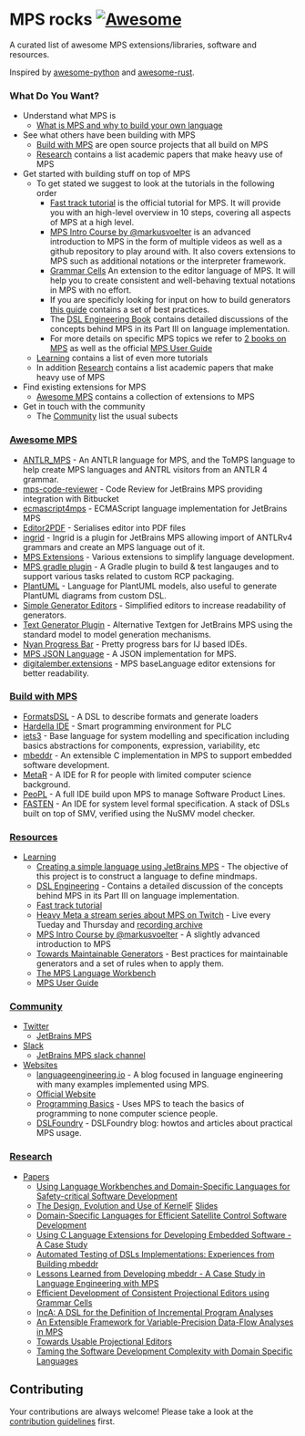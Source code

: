 # MPS rocks [![Awesome](https://cdn.rawgit.com/sindresorhus/awesome/d7305f38d29fed78fa85652e3a63e154dd8e8829/media/badge.svg)](https://github.com/sindresorhus/awesome)

A curated list of awesome MPS extensions/libraries, software and resources.

Inspired by [awesome-python](https://github.com/vinta/awesome-python/) and [awesome-rust](https://github.com/rust-unofficial/awesome-rust).

### What Do You Want?
  - Understand what MPS is
    - [What is MPS and why to build your own language](https://www.youtube.com/watch?v=9BvpBLzzprA)
  - See what others have been building with MPS
    - [Build with MPS](#build-with-mps) are open source projects that all build on MPS
    - [Research](#research) contains a list academic papers that make heavy use of MPS
  - Get started with building stuff on top of MPS
    - To get stated we suggest to look at the tutorials in the following order
      - [Fast track tutorial](https://confluence.jetbrains.com/display/MPSD20182/Fast+Track+to+MPS) is the official tutorial for MPS. It will provide you with an high-level overview in 10 steps, covering all aspects of MPS at a high level.
      - [MPS Intro Course by @markusvoelter](https://github.com/markusvoelter/mpsintrocourse) is an advanced introduction to MPS in the form of multiple videos as well as a github repository to play around with. It also covers extensions to MPS such as additional notations or the interpreter framework.
      - [Grammar Cells](http://mbeddr.com/files/gc-sle.pdf) An extension to the editor language of MPS. It will help you to create consistent and well-behaving textual notations in MPS with no effort.
      - If you are specificly looking for input on how to build generators [this guide](https://coolya.github.io/maintainable-generators/) contains a set of best practices.
      - The [DSL Engineering Book](http://dslbook.org/) contains detailed discussions of the concepts behind MPS in its Part III on language implementation.
      - For more details on specific MPS topics we refer to [2 books on MPS](http://campagnelab.org/publications/our-books/) as well as the official [MPS User Guide](https://confluence.jetbrains.com/display/MPSD20173/MPS+User%27s+Guide)
    - [Learning](#learing) contains a list of even more tutorials
    - In addition [Research](#research) contains a list academic papers that make heavy use of MPS
  - Find existing extensions for MPS
    - [Awesome MPS](#awesome-MPS) contains a collection of extensions to MPS
  - Get in touch with the community
    - The [Community](#community) list the usual subects



### [Awesome MPS](#awesome-MPS)
  - [ANTLR_MPS](https://github.com/CampagneLaboratory/ANTLR_MPS) - An ANTLR language for MPS, and the ToMPS language to help create MPS languages and ANTRL visitors from an ANTLR 4 grammar.
  - [mps-code-reviewer](https://github.com/Workday/mps-code-reviewer) - Code Review for JetBrains MPS providing integration with Bitbucket
  - [ecmascript4mps](https://github.com/mar9000/ecmascript4mps) - ECMAScript language implementation for JetBrains MPS
  - [Editor2PDF](https://github.com/CampagneLaboratory/Editor2PDF) - Serialises editor into PDF files
  - [ingrid](https://github.com/premun/ingrid) - Ingrid is a plugin for JetBrains MPS allowing import of ANTLRv4 grammars and create an MPS language out of it.
  - [MPS Extensions](https://github.com/JetBrains/MPS-extensions) - Various extensions to simplify language development.
  - [MPS gradle plugin](https://github.com/mbeddr/mps-gradle-plugin) - A Gradle plugin to build & test langauges and to support various tasks related to custom RCP packaging.
  - [PlantUML](https://github.com/vjramirez/PlantUML) - Language for PlantUML models, also useful to generate PlantUML diagrams from custom DSL.
  - [Simple Generator Editors](https://github.com/coolya/mps-generator-editors) - Simplified editors to increase readability of generators.
  - [Text Generator Plugin](https://github.com/DSLFoundry/mps-plaintextgen) - Alternative Textgen for JetBrains MPS using the standard model to model generation mechanisms.
  - [Nyan Progress Bar](https://plugins.jetbrains.com/plugin/8575-nyan-progress-bar) - Pretty progress bars for IJ based IDEs. 
  - [MPS JSON Language](https://github.com/nkoester/mps-json) - A JSON implementation for MPS. 
  - [digitalember.extensions](https://github.com/digital-ember/digitalember.extensions) - MPS baseLanguage editor extensions for better readability.


### [Build with MPS](#build-with-mps)
  - [FormatsDSL](https://github.com/ftomassetti/FormatsDSL) - A DSL to describe formats and generate loaders
  - [Hardella IDE](https://hardella.com/en/) - Smart programming environment for PLC 
  - [iets3](https://github.com/iets3/iets3.opensource) - Base language for system modelling and specification including basics abstractions for  components, expression, variability, etc
  - [mbeddr](https://github.com/mbeddr/mbeddr.core) - An extensible C implementation in MPS to support embedded software development.
  - [MetaR](https://github.com/CampagneLaboratory/MetaR) - A IDE for R for people with limited computer science background.
  - [PeoPL](https://github.com/benbehringer/peopl) - A full IDE build upon MPS to manage Software Product Lines.
  - [FASTEN](https://sites.google.com/site/fastenroot) - An IDE for system level formal specification. A stack of DSLs built on top of SMV, verified using the NuSMV model checker.
### [Resources](#resources)
  - [Learning](#learing)
      - [Creating a simple language using JetBrains MPS](https://dev.to/antoine/creating-a-simple-language-using-jetbrains-mps-c7d) - The objective of this project is to construct a language to define mindmaps.
      - [DSL Engineering](http://dslbook.org/) - Contains a detailed discussion of the concepts behind MPS in its Part III on language implementation.
      - [Fast track tutorial](https://confluence.jetbrains.com/display/MPSD20182/Fast+Track+to+MPS)
      - [Heavy Meta a stream series about MPS on Twitch](https://medium.com/@dumdidum/heavy-meta-ff8fae0ce88d) - Live every Tueday and Thursday and [recording archive](https://www.twitch.tv/collections/CEnssF4wYhUalw)
      - [MPS Intro Course by @markusvoelter](https://github.com/markusvoelter/mpsintrocourse) - A slightly advanced introduction to MPS
      - [Towards Maintainable Generators](https://coolya.github.io/maintainable-generators/) - Best practices for maintainable generators and a set of rules when to apply them.
      - [The MPS Language Workbench](http://campagnelab.org/publications/our-books/)
      - [MPS User Guide](https://confluence.jetbrains.com/display/MPSD20173/MPS+User%27s+Guide)


### [Community](#community)
- [Twitter](#twitter)
     - [JetBrains MPS](https://twitter.com/jetbrains_mps)
- [Slack](#slack)
     - [JetBrains MPS slack channel](http://slack-mps.jetbrains.com/)
- [Websites](#websites)
     - [languageengineering.io](https://languageengineering.io) - A blog focused in language engineering with many examples implemented using MPS.
     - [Official Website](https://www.jetbrains.com/mps/)
     - [Programming Basics](https://markusvoelter.github.io/ProgrammingBasics/) - Uses MPS to teach the basics of programming to none computer science people.
     - [DSLFoundry](http://dslfoundry.com/) - DSLFoundry blog: howtos and articles about practical MPS usage.
     
### [Research](#research) 
- [Papers](#papers)
     - [Using Language Workbenches and Domain-Specific Languages for Safety-critical Software Development](http://www.voelter.de/data/pub/MPS-in-Safety-1.0.pdf)
     - [The Design, Evolution and Use of KernelF](http://www.voelter.de/data/pub/kernelf-icmt.pdf) [Slides](http://www.voelter.de/data/presentations/icmt2018-kernelf.pdf)
     - [Domain-Specific Languages for Efficient Satellite Control Software Development](http://mbeddr.com/files/dasia_wortmann.pdf)
     - [Using C Language Extensions for Developing Embedded Software - A Case Study](http://mbeddr.com/files/mbeddr-cs-oopsla2015-preprint.pdf)
     - [Automated Testing of DSLs Implementations: Experiences from Building mbeddr](http://mbeddr.com/files/sqj_2017.pdf)
     - [Lessons Learned from Developing mbeddr - A Case Study in Language Engineering with MPS](http://mbeddr.com/files/sosym_2017.pdf)
     - [Efficient Development of Consistent Projectional Editors using Grammar Cells](http://mbeddr.com/files/gc-sle.pdf)
     - [IncA: A DSL for the Definition of Incremental Program Analyses](http://mbeddr.com/files/inca-ase.pdf)
     - [An Extensible Framework for Variable-Precision Data-Flow Analyses in MPS](http://mbeddr.com/files/mps-df-ase.pdf)
     - [Towards Usable Projectional Editors](http://mbeddr.com/files/projectionalEditing-sle2014.pdf)
	 - [Taming the Software Development Complexity with Domain Specific Languages](https://drive.google.com/file/d/1Vf2qKteV0XdisQk1sxqdEQMw4bejeoiW/view)

## Contributing

 Your contributions are always welcome! Please take a look at the [contribution guidelines](https://github.com/coolya/mps.rocks/blob/master/CONTRIBUTING) first.
